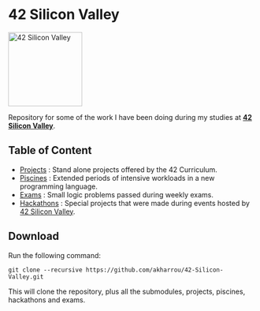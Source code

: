 # 42 Silicon Valley

<img src="https://upload.wikimedia.org/wikipedia/commons/8/8d/42_Logo.svg" alt="42 Silicon Valley" width="150" height="150">

Repository for some of the work I have been doing during my studies at **[42 Silicon Valley](https://www.42.us.org/)**.

## Table of Content

* [Projects](Projects/) : Stand alone projects offered by the 42 Curriculum.
* [Piscines](Piscines/) : Extended periods of intensive workloads in a new programming language.
* [Exams](Exams/) : Small logic problems passed during weekly exams.
* [Hackathons](Hackathons/) : Special projects that were made during events hosted by [42 Silicon Valley](https://www.42.us.org/).

## Download

Run the following command:

	git clone --recursive https://github.com/akharrou/42-Silicon-Valley.git


This will clone the repository, plus all the submodules,
projects, piscines, hackathons and exams.
